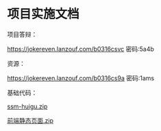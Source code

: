 # 项目实施文档

项目答辩：

https://jokereven.lanzouf.com/b0316csvc
密码:5a4b

资源：

https://jokereven.lanzouf.com/b0316cs9a
密码:1ams

基础代码：

[ssm-huigu.zip](./ssm-huigu.zip)

[前端静态页面.zip](./前端静态页面.zip)